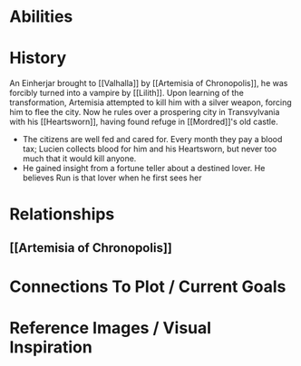 
# Abilities

# History
An Einherjar brought to [[Valhalla]] by [[Artemisia of Chronopolis]], he was forcibly turned into a vampire by [[Lilith]].  Upon learning of the transformation, Artemisia attempted to kill him with a silver weapon, forcing him to flee the city.  Now he rules over a prospering city in Transvylvania with his [[Heartsworn]], having found refuge in [[Mordred]]'s old castle.

+ The citizens are well fed and cared for.  Every month they pay a blood tax; Lucien collects blood for him and his Heartsworn, but never too much that it would kill anyone.
+ He gained insight from a fortune teller about a destined lover.  He believes Run is that lover when he first sees her
# Relationships
## [[Artemisia of Chronopolis]]

# Connections To Plot / Current Goals

# Reference Images / Visual Inspiration